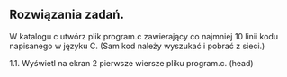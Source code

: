 ## Rozwiązania zadań.

W katalogu c utwórz plik program.c zawierający co najmniej 10 linii kodu napisanego w języku C. (Sam kod należy wyszukać i pobrać z sieci.)





1\.1. Wyświetl na ekran 2 pierwsze wiersze pliku program.c. (head)

